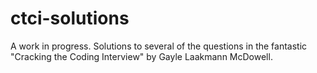 ctci-solutions
==============

A work in progress. Solutions to several of the questions in the fantastic "Cracking the Coding Interview" by Gayle Laakmann McDowell.
